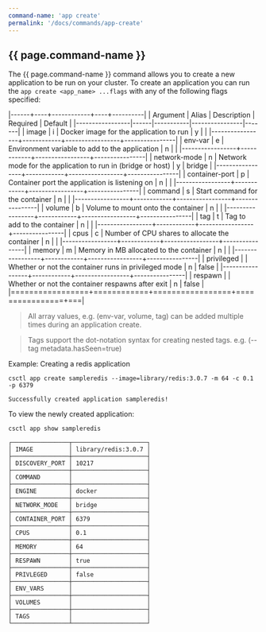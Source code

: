 ```yaml
---
command-name: 'app create'
permalink: '/docs/commands/app-create'
---
```


<h2> {{ page.command-name }} </h2>

The {{ page.command-name }} command allows you to create a new application to be run on your cluster.
To create an application you can run the `app create <app_name> ...flags` with any of the following flags
specified:

|------+----+------------+----+----------|
| Argument | Alias | Description | Required | Default |
|-----------------|------|-----------|----------------|-------|
| image | i | Docker image for the application to run | y | |
|-----------------+------------+-----------------+----------------|
| env-var | e | Environment variable to add to the application | n | |
|-----------------+------------+-----------------+----------------|
| network-mode | n | Network mode for the application to run in (bridge or host) | y | bridge |
|-----------------+------------+-----------------+----------------|
| container-port | p | Container port the application is listening on | n | |
|-----------------+------------+-----------------+----------------|
| command | s | Start command for the container | n | |
|-----------------+------------+-----------------+----------------|
| volume | b | Volume to mount onto the container | n | |
|-----------------+------------+-----------------+----------------|
| tag | t | Tag to add to the container | n | |
|-----------------+------------+-----------------+----------------|
| cpus | c | Number of CPU shares to allocate the container | n | |
|-----------------+------------+-----------------+----------------|
| memory | m | Memory in MB allocated to the container | n | |
|-----------------+------------+-----------------+----------------|
| privileged | | Whether or not the container runs in privileged mode | n | false |
|-----------------+------------+-----------------+----------------|
| respawn | | Whether or not the container respawns after exit | n | false |
|=================+============+=================+================+===|

> All array values, e.g. (env-var, volume, tag) can be added multiple times during an application create.

> Tags support the dot-notation syntax for creating nested tags. e.g. (--tag metadata.hasSeen=true)

Example: Creating a redis application

~~~
csctl app create sampleredis --image=library/redis:3.0.7 -m 64 -c 0.1 -p 6379

Successfully created application sampleredis!
~~~

To view the newly created application:

~~~
csctl app show sampleredis

┌────────────────┬─────────────────────┐
│ IMAGE          │ library/redis:3.0.7 │
├────────────────┼─────────────────────┤
│ DISCOVERY_PORT │ 10217               │
├────────────────┼─────────────────────┤
│ COMMAND        │                     │
├────────────────┼─────────────────────┤
│ ENGINE         │ docker              │
├────────────────┼─────────────────────┤
│ NETWORK_MODE   │ bridge              │
├────────────────┼─────────────────────┤
│ CONTAINER_PORT │ 6379                │
├────────────────┼─────────────────────┤
│ CPUS           │ 0.1                 │
├────────────────┼─────────────────────┤
│ MEMORY         │ 64                  │
├────────────────┼─────────────────────┤
│ RESPAWN        │ true                │
├────────────────┼─────────────────────┤
│ PRIVLEGED      │ false               │
├────────────────┼─────────────────────┤
│ ENV_VARS       │                     │
├────────────────┼─────────────────────┤
│ VOLUMES        │                     │
├────────────────┼─────────────────────┤
│ TAGS           │                     │
└────────────────┴─────────────────────┘
~~~
